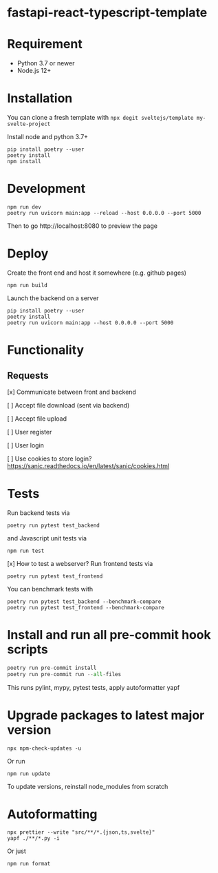 # fastapi-react-typescript-template

# Requirement

-   Python 3.7 or newer
-   Node.js 12+

# Installation

You can clone a fresh template with
`npx degit sveltejs/template my-svelte-project`

Install node and python 3.7+

```
pip install poetry --user
poetry install
npm install
```

# Development

```
npm run dev
poetry run uvicorn main:app --reload --host 0.0.0.0 --port 5000
```
Then to go http://localhost:8080 to preview the page

# Deploy

Create the front end and host it somewhere (e.g. github pages)

```
npm run build
```

Launch the backend on a server

```
pip install poetry --user
poetry install
poetry run uvicorn main:app --host 0.0.0.0 --port 5000
```

# Functionality

## Requests

[x] Communicate between front and backend

[ ] Accept file download (sent via backend)

[ ] Accept file upload

[ ] User register

[ ] User login

[ ] Use cookies to store login? https://sanic.readthedocs.io/en/latest/sanic/cookies.html

# Tests
Run backend tests via
```
poetry run pytest test_backend
```
and Javascript unit tests via 
```
npm run test
```

[x] How to test a webserver?
Run frontend tests via 
```
poetry run pytest test_frontend
```
You can benchmark tests with 
```
poetry run pytest test_backend --benchmark-compare
poetry run pytest test_frontend --benchmark-compare
```

# Install and run all pre-commit hook scripts
```py
poetry run pre-commit install
poetry run pre-commit run --all-files
```

This runs pylint, mypy, pytest tests, apply autoformatter yapf

# Upgrade packages to latest major version
```
npx npm-check-updates -u
```
Or run 
```
npm run update
```
To update versions, reinstall node_modules from scratch

# Autoformatting

```
npx prettier --write "src/**/*.{json,ts,svelte}"
yapf ./**/*.py -i
```
Or just 
```
npm run format
```
